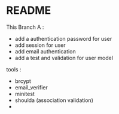 # README

This Branch A :
* add a authentication password for user 
* add session for user 
* add email authentication 
* add a test and validation for user model

tools :
* brcypt 
* email_verifier
* minitest
* shoulda (association validation)
* 